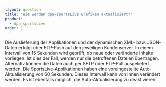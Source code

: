 ```yaml
---
layout: question
title: "Wie werden dpa-sportsLive Grafiken aktualisiert?"
product: 
  - dpa-sportsLive
order: 1
---
```


Die Auslieferung der Applikationen und der dynamischen XML- bzw. JSON-Daten erfolgt über FTP-Push auf den jeweiligen Kundenserver. In einem Intervall von 15 Sekunden wird geprüft, ob neue oder veränderte Inhalte vorliegen. Ist dies der Fall, werden nur die betroffenen Dateien übertragen. Alternativ können die Daten auch per SFTP oder FTP-Pull ausgeliefert werden. Die SportsLive-Applikationen haben eine voreingestellte Auto-Aktualisierung von 60 Sekunden. Dieses Intervall kann von Ihnen verändert werden. Es ist ebenfalls möglich, die Auto-Aktualisierung zu deaktivieren.